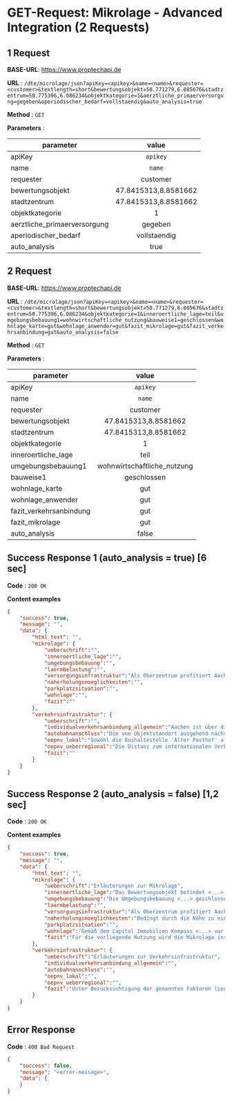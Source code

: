 # GET-Request: Mikrolage - Advanced Integration (2 Requests)

## 1 Request

**BASE-URL**: https://www.proptechapi.de

**URL** : `/dte/microlage/json?apiKey=<apikey>&name=<name>&requester=<customer>&textlength=short&bewertungsobjekt=50.771279,6.085676&stadtzentrum=50.775396,6.086234&objektkategorie=1&aerztliche_primaerversorgung=gegeben&aperiodischer_bedarf=vollstaendig&auto_analysis=true`

**Method** : `GET`

**Parameters** : 

| parameter        | value         
| ------------- |:-------------:| 
| apiKey     | `apikey` | 
| name     | `name` |
| requester     | customer |
| bewertungsobjekt     | 47.8415313,8.8581662 |
| stadtzentrum     | 47.8415313,8.8581662 |
| objektkategorie     | 1 |
| aerztliche_primaerversorgung     | gegeben |
| aperiodischer_bedarf     | vollstaendig |
| auto_analysis     | true |

## 2 Request

**BASE-URL**: https://www.proptechapi.de

**URL** : `/dte/microlage/json?apiKey=<apikey>&name=<name>&requester=<customer>&textlength=short&bewertungsobjekt=50.771279,6.085676&stadtzentrum=50.775396,6.086234&objektkategorie=1&inneroertliche_lage=teil&umgebungsbebauung1=wohnwirtschaftliche_nutzung&bauweise1=geschlossen&wohnlage_karte=gut&wohnlage_anwender=gut&fazit_mikrolage=gut&fazit_verkehrsanbindung=gut&auto_analysis=false`

**Method** : `GET`

**Parameters** : 

| parameter        | value         
| ------------- |:-------------:| 
| apiKey     | `apikey` | 
| name     | `name` |
| requester     | customer |
| bewertungsobjekt     | 47.8415313,8.8581662 |
| stadtzentrum     | 47.8415313,8.8581662 |
| objektkategorie     | 1 |
| inneroertliche_lage     | teil |
| umgebungsbebauung1     | wohnwirtschaftliche_nutzung |
| bauweise1     | geschlossen |
| wohnlage_karte     | gut |
| wohnlage_anwender     | gut |
| fazit_verkehrsanbindung     | gut |
| fazit_mikrolage     | gut |
| auto_analysis     | false |


## Success Response 1 (auto_analysis = true) [6 sec]

**Code** : `200 OK`

**Content examples**


```json
{
    "success": true,
    "message": "",
    "data": {
        "html_text": "",
        "mikrolage": {
            "ueberschrift":"",
            "inneroertliche_lage":"",
            "umgebungsbebauung":"",
            "laermbelastung":"",
            "versorgungsinfrastruktur":"Als Oberzentrum profitiert Aachen <...> auch die ärztliche Primärversorgung vor Ort gegeben.",
            "naherholungsmoeglichkeiten":"",
            "parkplatzsituation":"",
            "wohnlage":"",
            "fazit":""
        },
        "verkehrsinfrastruktur": {
            "ueberschrift":"",
            "individualverkehrsanbindung_allgemein":"Aachen ist über die Bundesstraßen B1 <...> angeschlossen.",
            "autobahnanschluss":"Die vom Objektstandort ausgehend nächstgelegene Auffahrt zur <...> der Anschlussstelle 'Aachen-Europaplatz'.",
            "oepnv_lokal":"Sowohl die Bushaltestelle 'Alter Posthof' als auch der u.a. als ICE-Haltestelle <...>  gut erreichbar ist.",
            "oepnv_ueberregional":"Die Distanz zum internationalen Verkehrsflughafen 'Düsseldorf' <...> rd. 74 km.",
            "fazit":""
        }
    }
}
```

## Success Response 2 (auto_analysis = false) [1,2 sec]

**Code** : `200 OK`

**Content examples**


```json
{
    "success": true,
    "message": "",
    "data": {
        "html_text": "",
        "mikrolage": {
            "ueberschrift":"Erläuterungen zur Mikrolage",
            "inneroertliche_lage":"Das Bewertungsobjekt befindet <...> von Aachen.",
            "umgebungsbebauung":"Die Umgebungsbebauung <...> geschlossener Bauweise aus.",
            "laermbelastung":"",
            "versorgungsinfrastruktur":"Als Oberzentrum profitiert Aachen <...> auch die ärztliche Primärversorgung vor Ort gegeben.",
            "naherholungsmoeglichkeiten":"Bedingt durch die Nähe zu einem Gewässer ( <...> im Umfeld der Immobilie.",
            "parkplatzsituation":"",
            "wohnlage":"Gemäß dem Capital Immobilien Kompass <...> vor Ort entspricht.",
            "fazit":"Für die vorliegende Nutzung wird die Mikrolage insgesamt als gut beurteilt."
        },
        "verkehrsinfrastruktur": {
            "ueberschrift":"Erläuterungen zur Verkehrsinfrastruktur",
            "individualverkehrsanbindung_allgemein":"",
            "autobahnanschluss":"",
            "oepnv_lokal":"",
            "oepnv_ueberregional":"",
            "fazit":"Unter Berücksichtigung der genannten Faktoren liegt somit eine gute Verkehrsinfrastruktur vor."
        }
    }
}
```

## Error Response

**Code** : `400 Bad Request`

```json
{
    "success": false,
    "message": "<error-message>",
    "data": { 
    }
}
```
